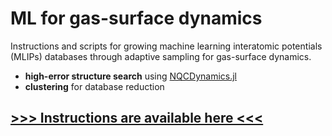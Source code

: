 # ML for gas-surface dynamics

Instructions and scripts for growing machine learning interatomic potentials (MLIPs) databases through adaptive sampling for gas-surface dynamics.
* **high-error structure search** using [NQCDynamics.jl](https://github.com/NQCD/NQCDynamics.jl)
* **clustering** for database reduction

## [**>>> Instructions are available here <<<**](https://wgst.github.io/ml-gas-surface/)
